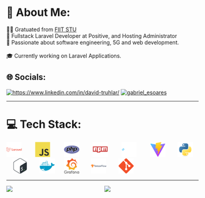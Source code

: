 # 💫 About Me:
👨‍💻 Gratuated from [FIIT STU](https://www.fiit.stuba.sk/) <br>
💼 Fullstack Laravel Developer at Positive, and Hosting Administrator  <br>
🚀 Passionate about software engineering, 5G and web development. <br><br>
🎓 Currently working on Laravel Applications.



## 🌐 Socials:
<p align="left">
<a href="https://www.linkedin.com/in/david-truhlar/" target="blank"><img align="center" src="https://raw.githubusercontent.com/rahuldkjain/github-profile-readme-generator/master/src/images/icons/Social/linked-in-alt.svg" alt="https://www.linkedin.com/in/david-truhlar/" height="30" width="40" /></a>
<a href="https://www.instagram.com/_davidtruhlar/" target="blank"><img align="center" src="https://raw.githubusercontent.com/rahuldkjain/github-profile-readme-generator/master/src/images/icons/Social/instagram.svg" alt="gabriel_esoares" height="30" width="40" /></a>
</p>

---

# 💻 Tech Stack:
<div>
  <img src="https://github.com/devicons/devicon/blob/master/icons/laravel/laravel-original-wordmark.svg" width="40" height="40"/> &nbsp; &nbsp; &nbsp; &nbsp;
  <img src="https://github.com/devicons/devicon/blob/master/icons/javascript/javascript-original.svg" width="40" height="40"/> &nbsp; &nbsp; &nbsp; &nbsp; 
  <img src="https://github.com/devicons/devicon/blob/master/icons/php/php-original.svg" width="40" height="40"/> &nbsp; &nbsp; &nbsp; &nbsp; 
  <img src="https://github.com/devicons/devicon/blob/master/icons/npm/npm-original-wordmark.svg" width="40" height="40"/> &nbsp; &nbsp;  &nbsp; &nbsp;
  <img src="https://github.com/devicons/devicon/blob/master/icons/tailwindcss/tailwindcss-original-wordmark.svg" width="40" height="40"/> &nbsp; &nbsp; &nbsp; &nbsp; 
  <img src="https://github.com/devicons/devicon/blob/master/icons/vitejs/vitejs-original.svg" width="40" height="40"/>&nbsp; &nbsp; &nbsp; &nbsp; 
  <img src="https://github.com/devicons/devicon/blob/master/icons/python/python-original.svg" width="40" height="40"/>&nbsp; &nbsp; &nbsp; &nbsp;
  <img src="https://github.com/devicons/devicon/blob/master/icons/bash/bash-original.svg" width="40" height="40"/>&nbsp; &nbsp; &nbsp; &nbsp;
  <img src="https://github.com/devicons/devicon/blob/master/icons/docker/docker-plain.svg" width="40" height="40"/>&nbsp; &nbsp;  &nbsp;
  <img src="https://github.com/devicons/devicon/blob/master/icons/grafana/grafana-original-wordmark.svg" width="40" height="40"/>&nbsp; &nbsp; &nbsp; &nbsp; 
  <img src="https://github.com/devicons/devicon/blob/master/icons/tensorflow/tensorflow-original-wordmark.svg" width="40" height="40"/>&nbsp; &nbsp; &nbsp; &nbsp; 
  <img src="https://github.com/devicons/devicon/blob/master/icons/git/git-original.svg" width="40" height="40"/>
</div>

---

<div style="display: flex; justify-content: space-between;">
  <img width="49%" src="https://github-readme-stats.vercel.app/api?username=xtruhlar&theme=dark&hide_border=true&include_all_commits=false&count_private=true" />
  
  <img width="49%" src="https://github-readme-stats.vercel.app/api/top-langs/?username=xtruhlar&theme=dark&hide_border=true&include_all_commits=false&count_private=true&layout=compact" />
</div>
 &nbsp;
